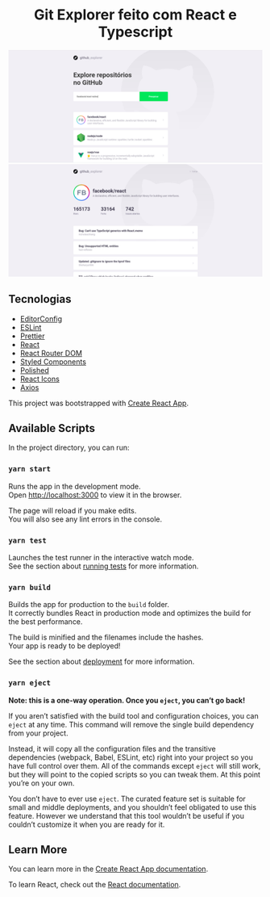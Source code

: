 <h1 align="center">Git Explorer feito com React e Typescript</h1>

![dashboard](.github/dashboard.png)
![repository](.github/repository.png)

## Tecnologias

- [EditorConfig](https://www.notion.so/EditorConfig-5f494ae4b47248c1b16681ff74d6766c)
- [ESLint](https://www.notion.so/ESLint-822d59afeafc47e39527be8cabb80b00)
- [Prettier](https://www.notion.so/Prettier-e2c6a3ec188c4cce8890a3e16a0d6425)
- [React](https://pt-br.reactjs.org/)
- [React Router DOM](https://reactrouter.com/web/guides/quick-start)
- [Styled Components](https://styled-components.com/)
- [Polished](https://polished.js.org/)
- [React Icons](https://react-icons.github.io/react-icons)
- [Axios](https://github.com/axios/axios)

This project was bootstrapped with [Create React App](https://github.com/facebook/create-react-app).

## Available Scripts

In the project directory, you can run:

### `yarn start`

Runs the app in the development mode.\
Open [http://localhost:3000](http://localhost:3000) to view it in the browser.

The page will reload if you make edits.\
You will also see any lint errors in the console.

### `yarn test`

Launches the test runner in the interactive watch mode.\
See the section about [running tests](https://facebook.github.io/create-react-app/docs/running-tests) for more
information.

### `yarn build`

Builds the app for production to the `build` folder.\
It correctly bundles React in production mode and optimizes the build for the best performance.

The build is minified and the filenames include the hashes.\
Your app is ready to be deployed!

See the section about [deployment](https://facebook.github.io/create-react-app/docs/deployment) for more information.

### `yarn eject`

**Note: this is a one-way operation. Once you `eject`, you can’t go back!**

If you aren’t satisfied with the build tool and configuration choices, you can `eject` at any time. This command will
remove the single build dependency from your project.

Instead, it will copy all the configuration files and the transitive dependencies (webpack, Babel, ESLint, etc) right
into your project so you have full control over them. All of the commands except `eject` will still work, but they will
point to the copied scripts so you can tweak them. At this point you’re on your own.

You don’t have to ever use `eject`. The curated feature set is suitable for small and middle deployments, and you
shouldn’t feel obligated to use this feature. However we understand that this tool wouldn’t be useful if you couldn’t
customize it when you are ready for it.

## Learn More

You can learn more in
the [Create React App documentation](https://facebook.github.io/create-react-app/docs/getting-started).

To learn React, check out the [React documentation](https://reactjs.org/).
